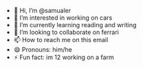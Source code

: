 - 👋 Hi, I’m @samualer
- 👀 I’m interested in working on cars
- 🌱 I’m currently learning reading and writing
- 💞️ I’m looking to collaborate on ferrari 
- 📫 How to reach me on this email
- 😄 Pronouns: him/he
- ⚡ Fun fact: im 12 working on a farm

<!---
samualer/samualer is a ✨ special ✨ repository because its `README.md` (this file) appears on your GitHub profile.
You can click the Preview link to take a look at your changes.
--->

